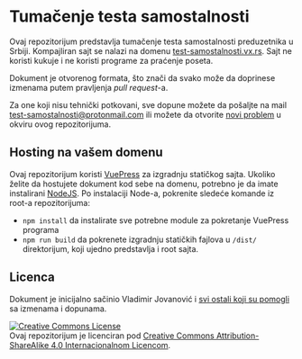 # Tumačenje testa samostalnosti
Ovaj repozitorijum predstavlja tumačenje testa samostalnosti preduzetnika u Srbiji. Kompajliran sajt se nalazi na domenu [test-samostalnosti.vx.rs](https://test-samostalnosti.vx.rs). Sajt ne koristi kukuje i ne koristi programe za praćenje poseta.

Dokument je otvorenog formata, što znači da svako može da doprinese izmenama putem pravljenja _pull request_-a.

Za one koji nisu tehnički potkovani, sve dopune možete da pošaljte na mail <a href="mailto:test-samostalnosti@protonmail.com">test-samostalnosti@protonmail.com</a> ili možete da otvorite [novi problem](https://github.com/Vlasterx/test-samostalnosti/issues/) u okviru ovog repozitorijuma.

## Hosting na vašem domenu
Ovaj repozitorijum koristi [VuePress](https://nodejs.org/en/) za izgradnju statičkog sajta. Ukoliko želite da hostujete dokument kod sebe na domenu, potrebno je da imate instalirani [NodeJS](https://nodejs.org/en/). Po instalaciji Node-a, pokrenite sledeće komande iz root-a repozitorijuma:

- `npm install` da instalirate sve potrebne module za pokretanje VuePress programa
- `npm run build` da pokrenete izgradnju statičkih fajlova u `/dist/` direktorijum, koji ujedno predstavlja i root sajta.

## Licenca
Dokument je inicijalno sačinio Vladimir Jovanović i [svi ostali koji su pomogli](https://github.com/Vlasterx/test-samostalnosti/graphs/contributors) sa izmenama i dopunama.

<a rel="license" href="http://creativecommons.org/licenses/by-sa/4.0/"><img alt="Creative Commons License" style="border-width:0" src="https://i.creativecommons.org/l/by-sa/4.0/88x31.png" /></a><br />Ovaj repozitorijum je licenciran pod <a rel="license" href="http://creativecommons.org/licenses/by-sa/4.0/">Creative Commons Attribution-ShareAlike 4.0 Internacionalnom Licencom</a>.
